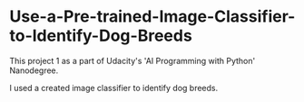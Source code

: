 # Use-a-Pre-trained-Image-Classifier-to-Identify-Dog-Breeds

This project 1 as a part of Udacity's 'AI Programming with Python' Nanodegree.

I used a created image classifier to identify dog breeds. 
